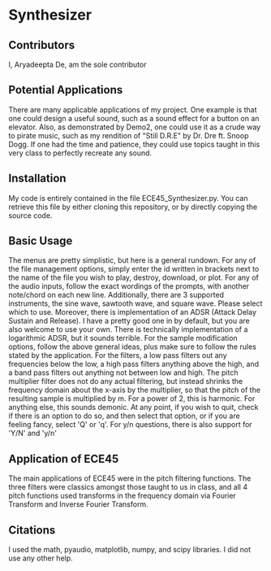 # Synthesizer
## Contributors
I, Aryadeepta De, am the sole contributor
## Potential Applications
There are many applicable applications of my project. One example is that one could design a useful sound, such as a sound effect for a button on an elevator.
Also, as demonstrated by Demo2, one could use it as a crude way to pirate music, such as my rendition of "Still D.R.E" by Dr. Dre ft. Snoop Dogg. If one had the time and patience, they could use topics taught in this very class to perfectly recreate any sound.
## Installation
My code is entirely contained in the file ECE45_Synthesizer.py. You can retrieve this file by either cloning this repository, or by directly copying the source code.
## Basic Usage
The menus are pretty simplistic, but here is a general rundown.
For any of the file management options, simply enter the id written in brackets next to the name of the file you wish to play, destroy, download, or plot.
For any of the audio inputs, follow the exact wordings of the prompts, with another note/chord on each new line.
Additionally, there are 3 supported instruments, the sine wave, sawtooth wave, and square wave. Please select which to use.
Moreover, there is implementation of an ADSR (Attack Delay Sustain and Release). I have a pretty good one in by default, but you are also welcome to use your own. There is technically implementation of a logarithmic ADSR, but it sounds terrible.
For the sample modification options, follow the above general ideas, plus make sure to follow the rules stated by the application.
For the filters, a low pass filters out any frequencies below the low, a high pass filters anything above the high, and a band pass filters out anything not between low and high. The pitch multiplier filter does not do any actual filtering, but instead shrinks the frequency domain about the x-axis by the multiplier, so that the pitch of the resulting sample is multiplied by m. For a power of 2, this is harmonic. For anything else, this sounds demonic.
At any point, if you wish to quit, check if there is an option to do so, and then select that option, or if you are feeling fancy, select 'Q' or 'q'.
For y/n questions, there is also support for 'Y/N' and 'y/n'
## Application of ECE45
The main applications of ECE45 were in the pitch filtering functions. The three filters were classics amongst those taught to us in class, and all 4 pitch functions used transforms in the frequency domain via Fourier Transform and Inverse Fourier Transform.
## Citations
I used the math, pyaudio, matplotlib, numpy, and scipy libraries. I did not use any other help.
